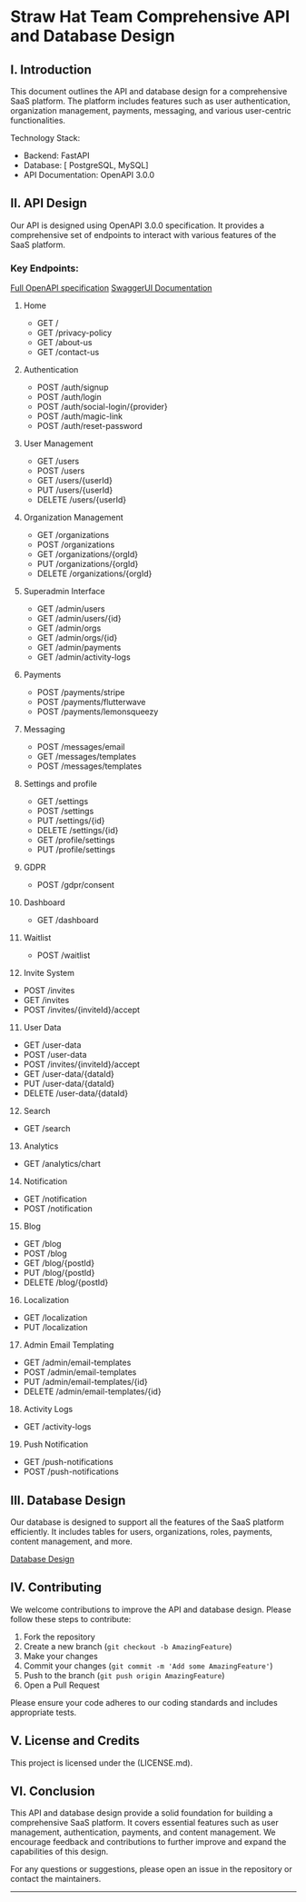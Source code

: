 # Straw Hat Team Comprehensive API and Database Design

## I. Introduction

This document outlines the API and database design for a comprehensive SaaS platform. The platform includes features such as user authentication, organization management, payments, messaging, and various user-centric functionalities.

Technology Stack:
- Backend: FastAPI
- Database: [ PostgreSQL, MySQL]
- API Documentation: OpenAPI 3.0.0

## II. API Design

Our API is designed using OpenAPI 3.0.0 specification. It provides a comprehensive set of endpoints to interact with various features of the SaaS platform.

### Key Endpoints:

[Full OpenAPI specification](https://github.com/dammycute/straw_hat_team/blob/straw_hat_team/api_specs.yaml)
[SwaggerUI Documentation](https://app.swaggerhub.com/apis-docs/JUSTCOVENANT_1/your-api/1.0.0)

1. Home
   - GET /
   - GET /privacy-policy
   - GET /about-us
   - GET /contact-us

2. Authentication
   - POST /auth/signup
   - POST /auth/login
   - POST /auth/social-login/{provider}
   - POST /auth/magic-link
   - POST /auth/reset-password

3. User Management
   - GET /users
   - POST /users
   - GET /users/{userId}
   - PUT /users/{userId}
   - DELETE /users/{userId}

4. Organization Management
   - GET /organizations
   - POST /organizations
   - GET /organizations/{orgId}
   - PUT /organizations/{orgId}
   - DELETE /organizations/{orgId}

5. Superadmin Interface
   - GET /admin/users
   - GET /admin/users/{id}
   - GET /admin/orgs
   - GET /admin/orgs/{id}
   - GET /admin/payments
   - GET /admin/activity-logs

6. Payments
   - POST /payments/stripe
   - POST /payments/flutterwave
   - POST /payments/lemonsqueezy

7. Messaging
   - POST /messages/email
   - GET /messages/templates
   - POST /messages/templates

8. Settings and profile
   - GET /settings
   - POST /settings
   - PUT /settings/{id}
   - DELETE /settings/{id}
   - GET /profile/settings
   - PUT /profile/settings

7. GDPR
   - POST /gdpr/consent

8. Dashboard
   - GET /dashboard

9. Waitlist
   - POST /waitlist

10. Invite System
   - POST /invites
   - GET /invites
   - POST /invites/{inviteId}/accept

11. User Data
   - GET /user-data
   - POST /user-data
   - POST /invites/{inviteId}/accept
   - GET /user-data/{dataId}
   - PUT /user-data/{dataId}
   - DELETE /user-data/{dataId}

12. Search
   - GET /search

13. Analytics
   - GET /analytics/chart

14. Notification
   - GET /notification
   - POST /notification

15. Blog
   - GET /blog
   - POST /blog
   - GET /blog/{postId}
   - PUT /blog/{postId}
   - DELETE /blog/{postId}

16. Localization
   - GET /localization
   - PUT /localization

17. Admin Email Templating
   - GET /admin/email-templates
   - POST /admin/email-templates
   - PUT /admin/email-templates/{id}
   - DELETE /admin/email-templates/{id}

18. Activity Logs
   - GET /activity-logs

19. Push Notification
   - GET /push-notifications
   - POST /push-notifications

## III. Database Design

Our database is designed to support all the features of the SaaS platform efficiently. It includes tables for users, organizations, roles, payments, content management, and more.

[Database Design](https://github.com/dammycute/straw_hat_team/blob/straw_hat_team/dbdesign.png)



## IV. Contributing

We welcome contributions to improve the API and database design. Please follow these steps to contribute:

1. Fork the repository
2. Create a new branch (`git checkout -b AmazingFeature`)
3. Make your changes
4. Commit your changes (`git commit -m 'Add some AmazingFeature'`)
5. Push to the branch (`git push origin AmazingFeature`)
6. Open a Pull Request

Please ensure your code adheres to our coding standards and includes appropriate tests.

## V. License and Credits

This project is licensed under the (LICENSE.md).

## VI. Conclusion

This API and database design provide a solid foundation for building a comprehensive SaaS platform. It covers essential features such as user management, authentication, payments, and content management. We encourage feedback and contributions to further improve and expand the capabilities of this design.

For any questions or suggestions, please open an issue in the repository or contact the maintainers.

---


